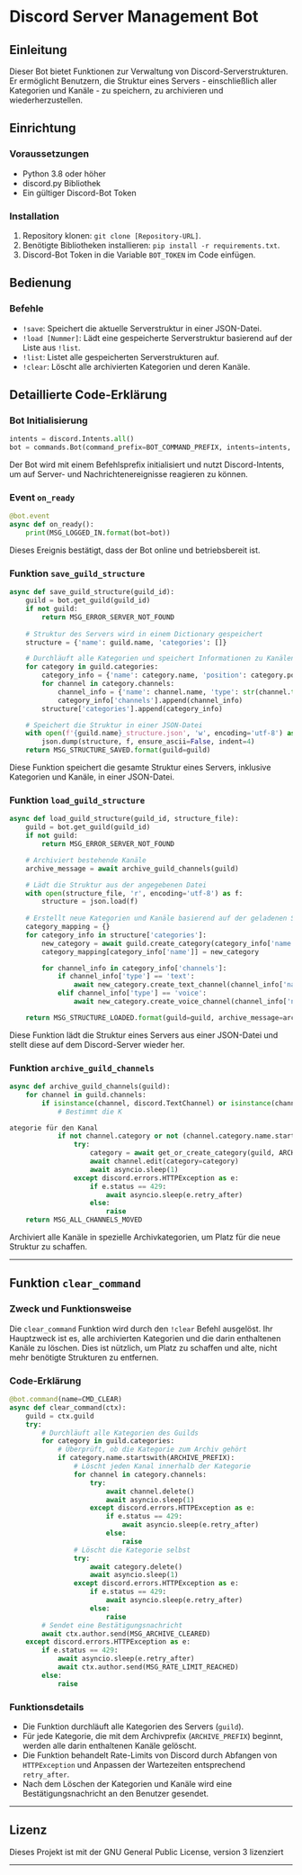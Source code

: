 
# Discord Server Management Bot

## Einleitung

Dieser Bot bietet Funktionen zur Verwaltung von Discord-Serverstrukturen. Er ermöglicht Benutzern, die Struktur eines Servers - einschließlich aller Kategorien und Kanäle - zu speichern, zu archivieren und wiederherzustellen.

## Einrichtung

### Voraussetzungen
- Python 3.8 oder höher
- discord.py Bibliothek
- Ein gültiger Discord-Bot Token

### Installation
1. Repository klonen: `git clone [Repository-URL]`.
2. Benötigte Bibliotheken installieren: `pip install -r requirements.txt`.
3. Discord-Bot Token in die Variable `BOT_TOKEN` im Code einfügen.

## Bedienung

### Befehle
- `!save`: Speichert die aktuelle Serverstruktur in einer JSON-Datei.
- `!load [Nummer]`: Lädt eine gespeicherte Serverstruktur basierend auf der Liste aus `!list`.
- `!list`: Listet alle gespeicherten Serverstrukturen auf.
- `!clear`: Löscht alle archivierten Kategorien und deren Kanäle.

## Detaillierte Code-Erklärung

### Bot Initialisierung
```python
intents = discord.Intents.all()
bot = commands.Bot(command_prefix=BOT_COMMAND_PREFIX, intents=intents, help_command=BOT_HELP_COMMAND)
```
Der Bot wird mit einem Befehlsprefix initialisiert und nutzt Discord-Intents, um auf Server- und Nachrichtenereignisse reagieren zu können.

### Event `on_ready`
```python
@bot.event
async def on_ready():
    print(MSG_LOGGED_IN.format(bot=bot))
```
Dieses Ereignis bestätigt, dass der Bot online und betriebsbereit ist.

### Funktion `save_guild_structure`
```python
async def save_guild_structure(guild_id):
    guild = bot.get_guild(guild_id)
    if not guild:
        return MSG_ERROR_SERVER_NOT_FOUND
    
    # Struktur des Servers wird in einem Dictionary gespeichert
    structure = {'name': guild.name, 'categories': []}

    # Durchläuft alle Kategorien und speichert Informationen zu Kanälen
    for category in guild.categories:
        category_info = {'name': category.name, 'position': category.position, 'channels': []}
        for channel in category.channels:
            channel_info = {'name': channel.name, 'type': str(channel.type), 'position': channel.position}
            category_info['channels'].append(channel_info)
        structure['categories'].append(category_info)

    # Speichert die Struktur in einer JSON-Datei
    with open(f'{guild.name}_structure.json', 'w', encoding='utf-8') as f:
        json.dump(structure, f, ensure_ascii=False, indent=4)
    return MSG_STRUCTURE_SAVED.format(guild=guild)
```
Diese Funktion speichert die gesamte Struktur eines Servers, inklusive Kategorien und Kanäle, in einer JSON-Datei.

### Funktion `load_guild_structure`
```python
async def load_guild_structure(guild_id, structure_file):
    guild = bot.get_guild(guild_id)
    if not guild:
        return MSG_ERROR_SERVER_NOT_FOUND

    # Archiviert bestehende Kanäle
    archive_message = await archive_guild_channels(guild)

    # Lädt die Struktur aus der angegebenen Datei
    with open(structure_file, 'r', encoding='utf-8') as f:
        structure = json.load(f)
    
    # Erstellt neue Kategorien und Kanäle basierend auf der geladenen Struktur
    category_mapping = {}
    for category_info in structure['categories']:
        new_category = await guild.create_category(category_info['name'])
        category_mapping[category_info['name']] = new_category

        for channel_info in category_info['channels']:
            if channel_info['type'] == 'text':
                await new_category.create_text_channel(channel_info['name'])
            elif channel_info['type'] == 'voice':
                await new_category.create_voice_channel(channel_info['name'])

    return MSG_STRUCTURE_LOADED.format(guild=guild, archive_message=archive_message)
```
Diese Funktion lädt die Struktur eines Servers aus einer JSON-Datei und stellt diese auf dem Discord-Server wieder her.

### Funktion `archive_guild_channels`
```python
async def archive_guild_channels(guild):
    for channel in guild.channels:
        if isinstance(channel, discord.TextChannel) or isinstance(channel, discord.VoiceChannel):
            # Bestimmt die K

ategorie für den Kanal
            if not channel.category or not (channel.category.name.startswith(ARCHIVE_PREFIX) or channel.category.name.startswith(NON_DELETABLE_PREFIX)):
                try:
                    category = await get_or_create_category(guild, ARCHIVE_PREFIX)
                    await channel.edit(category=category)
                    await asyncio.sleep(1)
                except discord.errors.HTTPException as e:
                    if e.status == 429:
                        await asyncio.sleep(e.retry_after)
                    else:
                        raise
    return MSG_ALL_CHANNELS_MOVED
```
Archiviert alle Kanäle in spezielle Archivkategorien, um Platz für die neue Struktur zu schaffen.

---

## Funktion `clear_command`

### Zweck und Funktionsweise
Die `clear_command` Funktion wird durch den `!clear` Befehl ausgelöst. Ihr Hauptzweck ist es, alle archivierten Kategorien und die darin enthaltenen Kanäle zu löschen. Dies ist nützlich, um Platz zu schaffen und alte, nicht mehr benötigte Strukturen zu entfernen.

### Code-Erklärung

```python
@bot.command(name=CMD_CLEAR)
async def clear_command(ctx):
    guild = ctx.guild
    try:
        # Durchläuft alle Kategorien des Guilds
        for category in guild.categories:
            # Überprüft, ob die Kategorie zum Archiv gehört
            if category.name.startswith(ARCHIVE_PREFIX):
                # Löscht jeden Kanal innerhalb der Kategorie
                for channel in category.channels:
                    try:
                        await channel.delete()
                        await asyncio.sleep(1)
                    except discord.errors.HTTPException as e:
                        if e.status == 429:
                            await asyncio.sleep(e.retry_after)
                        else:
                            raise
                # Löscht die Kategorie selbst
                try:
                    await category.delete()
                    await asyncio.sleep(1)
                except discord.errors.HTTPException as e:
                    if e.status == 429:
                        await asyncio.sleep(e.retry_after)
                    else:
                        raise
        # Sendet eine Bestätigungsnachricht
        await ctx.author.send(MSG_ARCHIVE_CLEARED)
    except discord.errors.HTTPException as e:
        if e.status == 429:
            await asyncio.sleep(e.retry_after)
            await ctx.author.send(MSG_RATE_LIMIT_REACHED)
        else:
            raise
```

### Funktionsdetails

- Die Funktion durchläuft alle Kategorien des Servers (`guild`).
- Für jede Kategorie, die mit dem Archivprefix (`ARCHIVE_PREFIX`) beginnt, werden alle darin enthaltenen Kanäle gelöscht.
- Die Funktion behandelt Rate-Limits von Discord durch Abfangen von `HTTPException` und Anpassen der Wartezeiten entsprechend `retry_after`.
- Nach dem Löschen der Kategorien und Kanäle wird eine Bestätigungsnachricht an den Benutzer gesendet.

---

## Lizenz

Dieses Projekt ist mit der GNU General Public License, version 3 lizenziert

---

